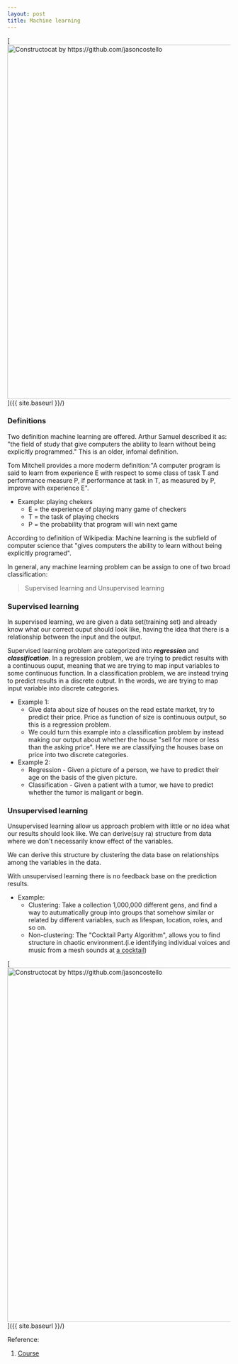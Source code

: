```yaml
---
layout: post
title: Machine learning 
---
```

[<img src="{{ site.baseurl }}/images/InstroductionML2.png" alt="Constructocat by https://github.com/jasoncostello" style="width: 800px;"/>]({{ site.baseurl }}/)
### Definitions
Two definition machine learning are offered. Arthur Samuel described it as: "the field of study that give computers the ability to learn without being explicitly programmed." This is an older, infomal definition.

Tom Mitchell provides a more moderm definition:"A computer program is said to learn from experience E with respect to some class of task T and performance measure P, if performance at task in T, as measured by P, improve with experience E". 

- Example: playing chekers
    - E = the experience of playing many game of checkers
    - T = the task of playing checkrs
    - P = the probability that program will win next game

According to definition of Wikipedia: Machine learning is the subfield of computer science that "gives computers the ability to learn without being explicitly programed". 

In general, any machine learning problem can be assign to one of two broad classification:
> Supervised learning and Unsupervised learning

### Supervised learning
In supervised learning, we are given a data set(training set) and already know what our correct ouput should look like, having the idea that there is a relationship between the input and the output.

Supervised learning problem are categorized into <strong><em>regression</em></strong> and <strong><em>classification</em></strong>. In a regression problem, we are trying to predict results with a continuous ouput, meaning that we are trying to map input variables to some continuous function. In a classification problem, we are instead trying to predict results in a discrete output. In the words, we are trying to map input variable into discrete categories.

- Example 1:
    - Give data about size of houses on the read estate market, try to predict their price. Price as function of size is continuous output, so this is a regression problem.
    - We could turn this example into a classification problem by instead making our output about whether the house "sell for more or less than the asking price". Here we are classifying the houses base on price into two discrete categories.
- Example 2:
    - Regression - Given a picture of a person, we have to predict their age on the basis of the given picture.
    - Classification - Given a patient with a tumor, we have to predict whether the tumor is maligant or begin.

### Unsupervised learning
Unsupervised learning allow us approach problem with little or no idea what our results should look like. We can derive(suy ra) structure from data where we don't necessarily know effect of the variables.

We can derive this structure by clustering the data base on relationships among the variables in the data.

With unsupervised learning there is no feedback base on the prediction results.

- Example:
    - Clustering: Take a collection 1,000,000 different gens, and find a way to autumatically group into groups that somehow similar or related by different variables, such as lifespan, location, roles, and so on. 
    - Non-clustering: The "Cocktail Party Algorithm", allows you to find structure in chaotic environment.(i.e identifying individual voices and music from a mesh sounds at [a cocktail](https://en.wikipedia.org/wiki/Cocktail_party_effect))

[<img src="{{ site.baseurl }}/images/InstroductionML.png" alt="Constructocat by https://github.com/jasoncostello" style="width: 800px;"/>]({{ site.baseurl }}/)

Reference:
1. [Course](https://www.coursera.org/learn/machine-learning/home/week/1)